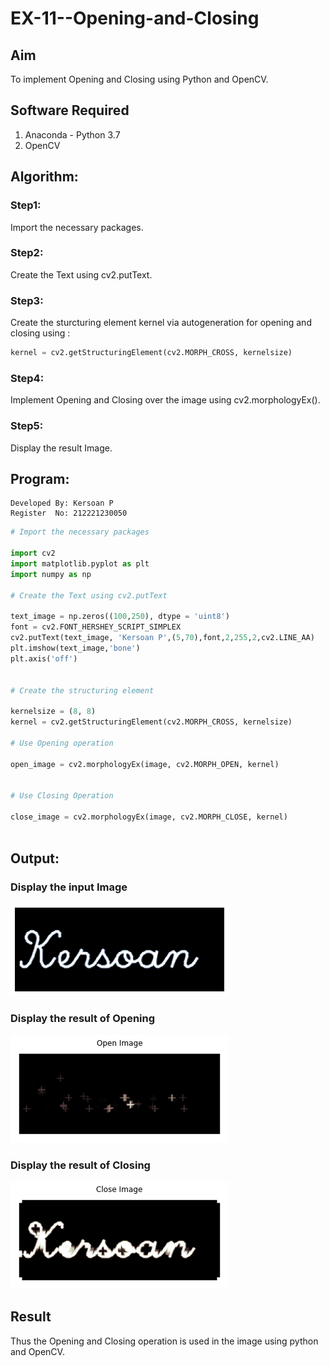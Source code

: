 # EX-11--Opening-and-Closing

## Aim
To implement Opening and Closing using Python and OpenCV.

## Software Required
1. Anaconda - Python 3.7
2. OpenCV
## Algorithm:
### Step1:

Import the necessary packages.

### Step2:

Create the Text using cv2.putText.

### Step3:

Create the sturcturing element kernel via autogeneration for opening and closing using :
```Python
kernel = cv2.getStructuringElement(cv2.MORPH_CROSS, kernelsize)
```

### Step4:

Implement Opening and Closing over the image using cv2.morphologyEx().

### Step5:

Display the result Image.

 
## Program:

```
Developed By: Kersoan P
Register  No: 212221230050
```

``` Python
# Import the necessary packages

import cv2
import matplotlib.pyplot as plt
import numpy as np

# Create the Text using cv2.putText

text_image = np.zeros((100,250), dtype = 'uint8')
font = cv2.FONT_HERSHEY_SCRIPT_SIMPLEX
cv2.putText(text_image, 'Kersoan P',(5,70),font,2,255,2,cv2.LINE_AA)     
plt.imshow(text_image,'bone')
plt.axis('off')


# Create the structuring element

kernelsize = (8, 8)
kernel = cv2.getStructuringElement(cv2.MORPH_CROSS, kernelsize)

# Use Opening operation

open_image = cv2.morphologyEx(image, cv2.MORPH_OPEN, kernel)


# Use Closing Operation

close_image = cv2.morphologyEx(image, cv2.MORPH_CLOSE, kernel)



```
## Output:

### Display the input Image

![](input_image.png)

### Display the result of Opening

![](Openimage.png)

### Display the result of Closing

![](Closeimage.png)

## Result
Thus the Opening and Closing operation is used in the image using python and OpenCV.
